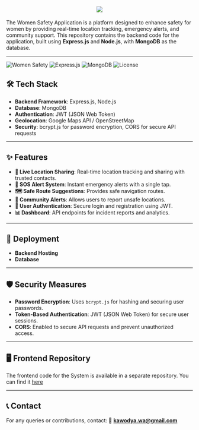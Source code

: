 <h1 align="center">
    <img src="https://readme-typing-svg.herokuapp.com/?font=Righteous&size=35&center=true&vCenter=true&width=700&height=70&duration=4000&lines=Safe+Guard+Women+Safety+App;Built+with+React+and+Express.js&color=800080" />
</h1>

The Women Safety Application is a platform designed to enhance safety for women by providing real-time location tracking, emergency alerts, and community support. This repository contains the backend code for the application, built using **Express.js** and **Node.js**, with **MongoDB** as the database.

---

![Women Safety](https://img.shields.io/badge/Women_Safety-React-blueviolet)
![Express.js](https://img.shields.io/badge/Backend-Express.js-green)
![MongoDB](https://img.shields.io/badge/Database-MongoDB-brightgreen)
![License](https://img.shields.io/badge/License-MIT-yellow.svg)

## 🛠 Tech Stack

- **Backend Framework**: Express.js, Node.js
- **Database**: MongoDB
- **Authentication**: JWT (JSON Web Token)
- **Geolocation**: Google Maps API / OpenStreetMap
- **Security**: bcrypt.js for password encryption, CORS for secure API requests

---

## ✨ Features

- **📍 Live Location Sharing**: Real-time location tracking and sharing with trusted contacts.
- **🚨 SOS Alert System**: Instant emergency alerts with a single tap.
- **🗺 Safe Route Suggestions**: Provides safe navigation routes.
- **📢 Community Alerts**: Allows users to report unsafe locations.
- **🔐 User Authentication**: Secure login and registration using JWT.
- **📊 Dashboard**: API endpoints for incident reports and analytics.

---

## 🚀 Deployment

- **Backend Hosting**
- **Database**

---

## 🛡 Security Measures

- **Password Encryption**: Uses `bcrypt.js` for hashing and securing user passwords.
- **Token-Based Authentication**: JWT (JSON Web Token) for secure user sessions.
- **CORS**: Enabled to secure API requests and prevent unauthorized access.

---
## 🖥️ Frontend Repository

The frontend code for the  System is available in a separate repository. You can find it [here](https://github.com/kawodyaarachchige/safe_guard.git)

___

## 📞 Contact
For any queries or contributions, contact:
📧 **kawodya.wa@gmail.com**
